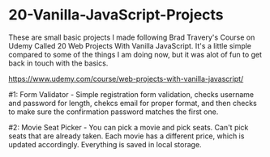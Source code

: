 # 20-Vanilla-JavaScript-Projects
These are small basic projects I made following Brad Travery's Course on Udemy Called 20 Web Projects With Vanilla JavaScript. It's a little simple compared to some of the things I am doing now, but it was alot of fun to get back in touch with the basics. 

https://www.udemy.com/course/web-projects-with-vanilla-javascript/

#1: Form Validator - Simple registration form validation, checks username and password for length, chekcs email for proper format, and then checks to make sure the confirmation password matches the first one. 

#2: Movie Seat Picker - You can  pick a movie and pick seats. Can't pick seats that are already taken. Each movie has a different price, which is updated accordingly. Everything is saved in local storage.  
